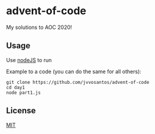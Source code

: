 # advent-of-code

My solutions to AOC 2020!

## Usage

Use [nodeJS](https://nodejs.org/) to run

Example to a code (you can do the same for all others):

```
git clone https://github.com/jvvosantos/advent-of-code
cd day1
node part1.js
```

## License
[MIT](https://choosealicense.com/licenses/mit/)
